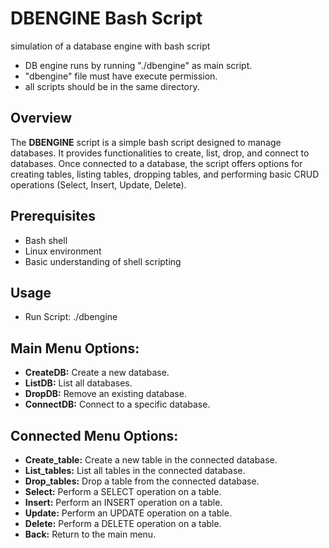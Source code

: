 # DBENGINE Bash Script
simulation of a database engine with bash script
- DB engine runs by running "./dbengine" as main script.
- "dbengine" file must have execute permission.
- all scripts should be in the same directory.

## Overview

The **DBENGINE** script is a simple bash script designed to manage databases. It provides functionalities to create, list, drop, and connect to databases. Once connected to a database, the script offers options for creating tables, listing tables, dropping tables, and performing basic CRUD operations (Select, Insert, Update, Delete).

## Prerequisites

- Bash shell
- Linux environment
- Basic understanding of shell scripting

## Usage
- Run Script: ./dbengine

## Main Menu Options:

- **CreateDB:** Create a new database.
- **ListDB:** List all databases.
- **DropDB:** Remove an existing database.
- **ConnectDB:** Connect to a specific database.

## Connected Menu Options:

- **Create_table:** Create a new table in the connected database.
- **List_tables:** List all tables in the connected database.
- **Drop_tables:** Drop a table from the connected database.
- **Select:** Perform a SELECT operation on a table.
- **Insert:** Perform an INSERT operation on a table.
- **Update:** Perform an UPDATE operation on a table.
- **Delete:** Perform a DELETE operation on a table.
- **Back:** Return to the main menu.

